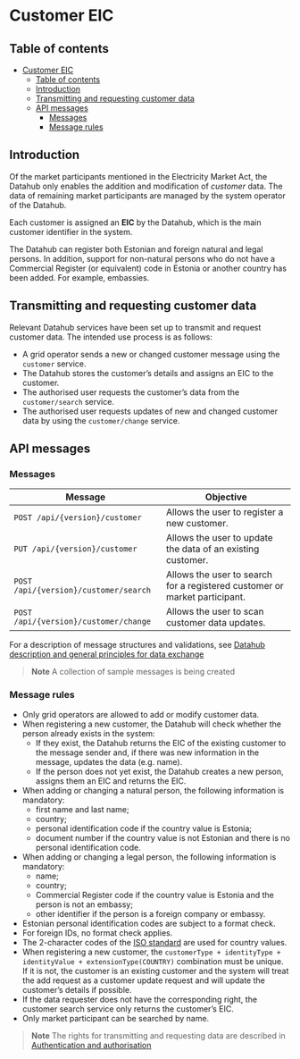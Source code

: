 ﻿# Customer EIC

## Table of contents

- [Customer EIC](#customer-eic)
  - [Table of contents](#table-of-contents)
  - [Introduction](#introduction)
  - [Transmitting and requesting customer data](#transmitting-and-requesting-customer-data)
  - [API messages](#api-messages)
    - [Messages](#messages)
    - [Message rules](#message-rules)

## Introduction

Of the market participants mentioned in the Electricity Market Act, the Datahub only enables the addition and modification of *customer* data. The data of remaining market participants are managed by the system operator of the Datahub.

Each customer is assigned an **EIC** by the Datahub, which is the main customer identifier in the system.

The Datahub can register both Estonian and foreign natural and legal persons. In addition, support for non-natural persons who do not have a Commercial Register (or equivalent) code in Estonia or another country has been added. For example, embassies.

## Transmitting and requesting customer data

Relevant Datahub services have been set up to transmit and request customer data. The intended use process is as follows:

- A grid operator sends a new or changed customer message using the `customer` service.
- The Datahub stores the customer’s details and assigns an EIC to the customer.
- The authorised user requests the customer’s data from the `customer/search` service.
- The authorised user requests updates of new and changed customer data by using the `customer/change` service.

## API messages

### Messages

| Message                               | Objective                                                                  |
|---------------------------------------|----------------------------------------------------------------------------|
| `POST /api/{version}/customer`        | Allows the user to register a new customer.                                |
| `PUT /api/{version}/customer`         | Allows the user to update the data of an existing customer.                |
| `POST /api/{version}/customer/search` | Allows the user to search for a registered customer or market participant. |
| `POST /api/{version}/customer/change` | Allows the user to scan customer data updates.                             |

For a description of message structures and validations, see [Datahub description and general principles for data exchange](01-datahub-description-and-general-principles-for-data-exchange.md)

> **Note**
> A collection of sample messages is being created

### Message rules

- Only grid operators are allowed to add or modify customer data.
- When registering a new customer, the Datahub will check whether the person already exists in the system:
  - If they exist, the Datahub returns the EIC of the existing customer to the message sender and, if there was new information in the message, updates the data (e.g. name).
  - If the person does not yet exist, the Datahub creates a new person, assigns them an EIC and returns the EIC.
- When adding or changing a natural person, the following information is mandatory:
  - first name and last name;
  - country;
  - personal identification code if the country value is Estonia;
  - document number if the country value is not Estonian and there is no personal identification code.
- When adding or changing a legal person, the following information is mandatory:
  - name;
  - country;
  - Commercial Register code if the country value is Estonia and the person is not an embassy;
  - other identifier if the person is a foreign company or embassy.
- Estonian personal identification codes are subject to a format check.
- For foreign IDs, no format check applies.
- The 2-character codes of the [ISO standard](https://en.wikipedia.org/wiki/List_of_ISO_3166_country_codes) are used for country values.
- When registering a new customer, the `customerType + identityType + identityValue + extensionType(COUNTRY)` combination must be unique. If it is not, the customer is an existing customer and the system will treat the add request as a customer update request and will update the customer’s details if possible.
- If the data requester does not have the corresponding right, the customer search service only returns the customer’s EIC.
- Only market participant can be searched by name.

> **Note**
> The rights for transmitting and requesting data are described in [Authentication and authorisation](02-authentication-and-authorisation.md)
